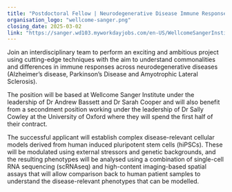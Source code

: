 ```yaml
---
title: "Postdoctoral Fellow | Neurodegenerative Disease Immune Response Modelling"
organisation_logo: "wellcome-sanger.png"
closing_date: 2025-03-02
link: "https://sanger.wd103.myworkdayjobs.com/en-US/WellcomeSangerInstitute/job/Postdoctoral-Fellow---Neurodegenerative-Disease-Immune-Response-Modelling_JR102562"
---
```

Join an interdisciplinary team to perform an exciting and ambitious project using cutting-edge techniques with the aim to understand commonalities and differences in immune responses across neurodegenerative diseases (Alzheimer’s disease, Parkinson’s Disease and Amyotrophic Lateral Sclerosis). 

The position will be based at Wellcome Sanger Institute under the leadership of Dr Andrew Bassett and Dr Sarah Cooper and will also benefit from a secondment position working under the leadership of Dr Sally Cowley at the University of Oxford where they will spend the first half of their contract.

The successful applicant will establish complex disease-relevant cellular models derived from human induced pluripotent stem cells (hiPSCs). These will be modulated using external stressors and genetic backgrounds, and the resulting phenotypes will be analysed using a combination of single-cell RNA sequencing (scRNAseq) and high-content imaging-based spatial assays that will allow comparison back to human patient samples to understand the disease-relevant phenotypes that can be modelled.

